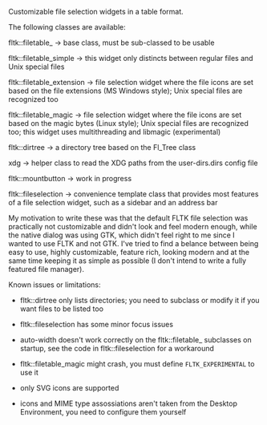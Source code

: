Customizable file selection widgets in a table format.


The following classes are available:

fltk::filetable_
-> base class, must be sub-classed to be usable

fltk::filetable_simple
-> this widget only distincts between regular files and Unix special files

fltk::filetable_extension
-> file selection widget where the file icons are set based on the file
extensions (MS Windows style); Unix special files are recognized too

fltk::filetable_magic
-> file selection widget where the file icons are set based on the magic
bytes (Linux style); Unix special files are recognized too; this widget
uses multithreading and libmagic (experimental)

fltk::dirtree
-> a directory tree based on the Fl_Tree class

xdg
-> helper class to read the XDG paths from the user-dirs.dirs config file

fltk::mountbutton
-> work in progress

fltk::fileselection
-> convenience template class that provides most features of a file selection
widget, such as a sidebar and an address bar



My motivation to write these was that the default FLTK file selection was
practically not customizable and didn't look and feel modern enough, while
the native dialog was using GTK, which didn't feel right to me since I wanted
to use FLTK and not GTK.
I've tried to find a belance between being easy to use, highly customizable,
feature rich, looking modern and at the same time keeping it as simple as
possible (I don't intend to write a fully featured file manager).


Known issues or limitations:

* fltk::dirtree only lists directories; you need to subclass or modify it if you
  want files to be listed too

* fltk::fileselection has some minor focus issues

* auto-width doesn't work correctly on the fltk::filetable_ subclasses on
  startup, see the code in fltk::fileselection for a workaround

* fltk::filetable_magic might crash, you must define `FLTK_EXPERIMENTAL` to use it

* only SVG icons are supported

* icons and MIME type assossiations aren't taken from the Desktop Environment,
  you need to configure them yourself

